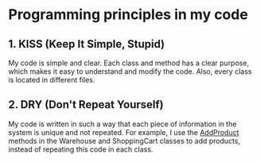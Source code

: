 # Programming principles in my code
## 1. KISS (Keep It Simple, Stupid)
My code is simple and clear. Each class and method has a clear purpose, which makes it easy to understand and modify the code. Also, every class is located in different files.
## 2. DRY (Don't Repeat Yourself)
My code is written in such a way that each piece of information in the system is unique and not repeated. For example, I use the [AddProduct](https://github.com/AndriySymon/kpz/blob/master/lab-01/ClassLibrary/Warehouse.cs#L18) methods in the Warehouse and ShoppingCart classes to add products, instead of repeating this code in each class.